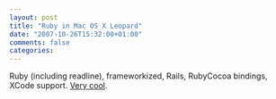 ```yaml
---
layout: post
title: "Ruby in Mac OS X Leopard"
date: "2007-10-26T15:32:00+01:00"
comments: false
categories: 
---
```


<p>Ruby (including readline), frameworkized, Rails, RubyCocoa bindings, XCode support. <a href="http://trac.macosforge.org/projects/ruby/wiki/WhatsNewInLeopard">Very cool</a>.</p>


